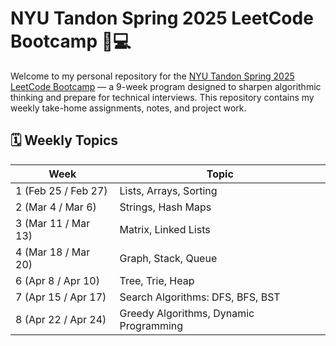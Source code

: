 # NYU Tandon Spring 2025 LeetCode Bootcamp 🧠💻

Welcome to my personal repository for the [NYU Tandon Spring 2025 LeetCode Bootcamp](https://engineering.nyu.edu/life-tandon/tandon-career-hub/resources-students/leetcode-bootcamp) — a 9-week program designed to sharpen algorithmic thinking and prepare for technical interviews. This repository contains my weekly take-home assignments, notes, and project work.

## 🗓️ Weekly Topics

| Week | Topic |
|------|-------|
| 1 (Feb 25 / Feb 27) | Lists, Arrays, Sorting |
| 2 (Mar 4 / Mar 6) | Strings, Hash Maps |
| 3 (Mar 11 / Mar 13) | Matrix, Linked Lists |
| 4 (Mar 18 / Mar 20) | Graph, Stack, Queue |
| 6 (Apr 8 / Apr 10) | Tree, Trie, Heap |
| 7 (Apr 15 / Apr 17) | Search Algorithms: DFS, BFS, BST |
| 8 (Apr 22 / Apr 24) | Greedy Algorithms, Dynamic Programming |



